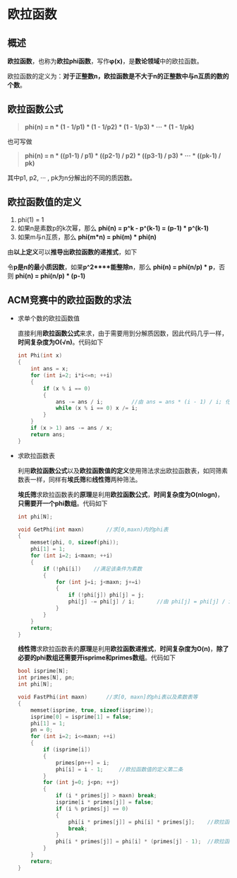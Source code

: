# 欧拉函数

## 概述

**欧拉函数**，也称为**欧拉phi函数**，写作**φ(x)**，是**数论领域**中的欧拉函数。

欧拉函数的定义为：**对于正整数n，欧拉函数是不大于n的正整数中与n互质的数的个数**。

## 欧拉函数公式

> **phi(n) = n * (1 - 1/p1) * (1 - 1/p2) * (1 - 1/p3) * ··· * (1 - 1/pk)**

也可写做

> **phi(n) = n * ((p1-1) / p1) * ((p2-1) / p2) * ((p3-1) / p3) * ··· * ((pk-1) / pk)**

其中p1, p2, ··· , pk为n分解出的不同的质因数。

## 欧拉函数值的定义

1. phi(1) = 1
2. 如果n是素数p的k次幂，那么 **phi(n) = p^k - p^(k-1) = (p-1) * p^(k-1)**
3. 如果m与n互质，那么 **phi(m*n) = phi(m) * phi(n)**

由**以上定义**可以**推导出欧拉函数的递推式**，如下

令**p是n的最小质因数**，如果**p^2****能整除n**，那么 **phi(n) = phi(n/p) * p**，否则 **phi(n) = phi(n/p) * (p-1)**

## ACM竞赛中的欧拉函数的求法

* 求单个数的欧拉函数值

    直接利用**欧拉函数公式**来求，由于需要用到分解质因数，因此代码几乎一样，**时间复杂度为O(√n)**。代码如下
    ```cpp
    int Phi(int x)
    {
        int ans = x;
        for (int i=2; i*i<=n; ++i)
        {
            if (x % i == 0)
            {
                ans -= ans / i;         //由 ans = ans * (i - 1) / i; 化简而来
                while (x % i == 0) x /= i;
            }
        }
        if (x > 1) ans -= ans / x;
        return ans;
    }
    ```

* 求欧拉函数表

    利用**欧拉函数公式**以及**欧拉函数值的定义**使用筛法求出欧拉函数表，如同筛素数表一样，同样有**埃氏筛**和**线性筛**两种筛法。

    **埃氏筛**求欧拉函数表的**原理**是利用**欧拉函数公式**，**时间复杂度为O(nlogn)**，**只需要开一个phi数组**。代码如下
    ```cpp
    int phi[N];

    void GetPhi(int maxn)       //求[0,maxn)内的phi表
    {
        memset(phi, 0, sizeof(phi));
        phi[1] = 1;
        for (int i=2; i<maxn; ++i)
        {
            if (!phi[i])    //满足该条件为素数
            {
                for (int j=i; j<maxn; j+=i)
                {
                    if (!phi[j]) phi[j] = j;
                    phi[j] -= phi[j] / i;       //由 phi[j] = phi[j] / i * (i - 1); 化简而来
                }
            }
        }
        return;
    }
    ```

    **线性筛**求欧拉函数表的**原理**是利用**欧拉函数递推式**，**时间复杂度为O(n)**，**除了必要的phi数组还需要开isprime和primes数组**。代码如下
    ```cpp
    bool isprime[N];
    int primes[N], pn;
    int phi[N];

    void FastPhi(int maxn)      //求[0, maxn]的phi表以及素数表等
    {
        memset(isprime, true, sizeof(isprime));
        isprime[0] = isprime[1] = false;
        phi[1] = 1;
        pn = 0;
        for (int i=2; i<=maxn; ++i)
        {
            if (isprime[i])
            {
                primes[pn++] = i;
                phi[i] = i - 1;     //欧拉函数值的定义第二条
            }
            for (int j=0; j<pn; ++j)
            {
                if (i * primes[j] > maxn) break;
                isprime[i * primes[j]] = false;
                if (i % primes[j] == 0)
                {
                    phi[i * primes[j]] = phi[i] * primes[j];    //欧拉函数递推式
                    break;
                }
                phi[i * primes[j]] = phi[i] * (primes[j] - 1);  //欧拉函数递推式
            }
        }
        return;
    }
    ```
